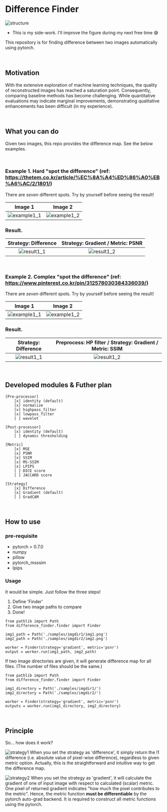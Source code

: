 # Difference Finder

![structure](figures/structure.png)

* This is my side-work. I'll improve the figure during my next free time 😅

This repository is for finding difference between two images automatically using pytorch.

<br />

## Motivation
With the extensive exploration of machine learning techniques, the quality of reconstructed images has reached a saturation point. Consequently, comparing baseline methods has become challenging. While quantitative evaluations may indicate marginal improvements, demonstrating qualitative enhancements has been difficult (in my experience).

<br />


## What you can do
Given two images, this repo provides the difference map. See the below examples.

<br />

### Example 1. Hard "spot the difference" (ref: https://thetem.co.kr/article/%EC%8A%A4%ED%86%A0%EB%A6%AC/2/1801/)

There are *seven* different spots. 
Try by yourself before seeing the result!

Image 1 | Image 2
:-------------------------:|:-------------------------:
![example1_1](samples/imgdir1/img1.png)  | ![example1_2](samples/imgdir2/img2.png)


### Result.

Strategy: Difference | Strategy: Gradient /  Metric: PSNR
:------------------:|:---------------------------------:
![result1_1](figures/test_0_diff.png) | ![result1_2](figures/test_0_grad.png)


<br />

### Example 2. Complex "spot the difference" (ref: https://www.pinterest.co.kr/pin/312578030384336039/)

There are *seven* different spots. 
Try by yourself before seeing the result!

Image 1 | Image 2
:-------------------------:|:-------------------------:
![example1_1](samples/imgdir1/img2_1.png)  | ![example1_2](samples/imgdir2/img2_2.png)


### Result.

Strategy: Difference | Preprocess: HP filter / Strategy: Gradient /  Metric: SSIM
:------------------:|:---------------------------------:
![result1_1](figures/test_1_diff.png) | ![result1_2](figures/test_1_grad.png)


<br />

## Developed modules & Futher plan


```
[Pre-processor]
    [x] identity (default)
    [x] normalize
    [x] highpass_filter
    [x] lowpass_filter
    [ ] wavelet

[Post-processor]
    [x] identity (default)
    [ ] dynamic thresholding

[Metric]
    [x] MSE
    [x] PSNR
    [x] SSIM
    [x] MS-SSIM
    [x] LPIPS
    [ ] DICE score
    [ ] JACCARD score

[Strategy]
    [x] Difference
    [x] Gradient (default)
    [ ] GradCAM
```

<br />

## How to use

### pre-requisite
- pytorch > 0.7.0
- numpy
- pillow
- pytorch_msssim
- lpips

### Usage

It would be simple. Just follow the three steps!

1. Define 'Finder'
2. Give two image paths to compare
3. Done!


```
from pathlib import Path
from difference_finder.finder import Finder

img1_path = Path('./samples/imgdir1/img1.png')
img2_path = Path('./samples/imgdir2/img2.png')

worker = Finder(strategy='gradient', metric='psnr')
output = worker.run(img1_path, img2_path)
```


If two image directories are given, it will generate difference map for all files.
(The number of files should be the same.)

```
from pathlib import Path
from difference_finder.finder import Finder

img1_directory = Path('./samples/imgdir1/')
img2_directory = Path('./samples/imgdir2/')

worker = Finder(strategy='gradient', metric='psnr')
outputs = worker.run(img1_directory, img2_directory)
```

<br />

## Principle

So... how does it work?

![strategy1](figures/strategy1.png)
When you set the strategy as 'difference', it simply return the l1 difference (i.e. absolute value of pixel-wise difference), regardless to given metric option.
Actually, this is the straightforward and intuitive way to get the difference map.

![strategy2](figures/strategy2.png)
When you set the strategy as 'gradient', it will calculate the gradient of one of input image with respect to calculated (scalar) metric. One pixel of returned gradient indicates "how much the pixel contributes to the metric". Hence, the metric function **must be differentiable** by the pytorch auto-grad backend. It is required to construct all metric functions using the pytorch.
